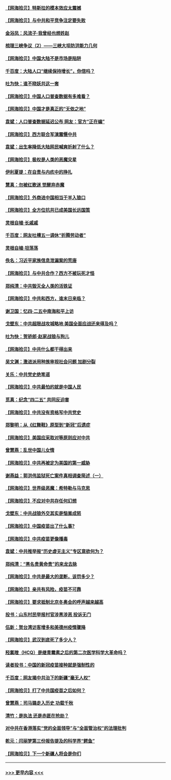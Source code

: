 #### [【网海拾贝】特斯拉的模本效应太震撼](../pages/nsc993/n12925626.md?t=05070152) 
#### [【网海拾贝】与中共和平竞争注定要失败](../pages/nsc993/n12923326.md?t=05070152) 
#### [金浴凤：风流子‧我曾经也想姓赵](../pages/nsc993/n12920911.md?t=05070152) 
#### [梳理三峡争议（2）——三峡大坝防洪能力几何](../pages/nsc993/n12920173.md?t=05070152) 
#### [【网海拾贝】中国大陆不是市场是陷阱](../pages/nsc993/n12920143.md?t=05070152) 
#### [千百度：大陆人口“继续保持增长”，你信吗？](../pages/nsc993/n12918946.md?t=05070152) 
#### [吐为快：谁不晓妖共这一套](../pages/nsc993/n12918941.md?t=05070152) 
#### [【网海拾贝】中国人口普查数据有多难看？](../pages/nsc993/n12917822.md?t=05070152) 
#### [【网海拾贝】中国才是真正的“无依之地”](../pages/nsc993/n12915845.md?t=05070152) 
#### [袁斌：人口普查数据延迟公布 网友：官方“正在编”](../pages/nsc993/n12915748.md?t=05070152) 
#### [【网海拾贝】西方联合军演震慑中共](../pages/nsc993/n12913466.md?t=05070152) 
#### [袁斌：出生率降低大陆网民喊爽折射了什么？](../pages/nsc993/n12913365.md?t=05070152) 
#### [【网海拾贝】极权是人类的恶魔灾星](../pages/nsc993/n12910697.md?t=05070152) 
#### [伊利夏提：在自责与内疚中的挣扎](../pages/nsc993/n12910493.md?t=05070152) 
#### [慧真：勿被红歌迷 觉醒弃赤魔](../pages/nsc993/n12910485.md?t=05070152) 
#### [【网海拾贝】外商进中国相当于羊入狼口](../pages/nsc993/n12908274.md?t=05070152) 
#### [【网海拾贝】全方位抗共已成美国长远国策](../pages/nsc993/n12906878.md?t=05070152) 
#### [灵根自植‧长戚戚](../pages/nsc993/n12905585.md?t=05070152) 
#### [千百度：网友吐槽五一调休“折腾劳动者”](../pages/nsc993/n12905934.md?t=05070152) 
#### [灵根自植‧坦荡荡](../pages/nsc993/n12905562.md?t=05070152) 
#### [佚名：习近平家族信息泄漏案的荒唐](../pages/nsc993/n12904705.md?t=05070152) 
#### [【网海拾贝】与中共合作？西方不被玩死才怪](../pages/nsc993/n12903873.md?t=05070152) 
#### [郑纯清：中共毁灭全人类的活铁证](../pages/nsc993/n12903785.md?t=05070152) 
#### [【网海拾贝】中共和西方，谁末日来临？](../pages/nsc993/n12903482.md?t=05070152) 
#### [谢卫国：忆四‧二五中南海和平上访](../pages/nsc993/n12902192.md?t=05070152) 
#### [戈壁东：中共超限战攻城略地 美国全面应战还来得及吗？](../pages/nsc993/n12902297.md?t=05070152) 
#### [吐为快：贺骄郎‧赵家战狼与狗儿](../pages/nsc993/n12902280.md?t=05070152) 
#### [【网海拾贝】中共什么都干得出来](../pages/nsc993/n12897500.md?t=05070152) 
#### [吴文渊：激进派用种族审视社会问题 加剧分裂](../pages/nsc993/n12893881.md?t=05070152) 
#### [关乐：中共党史绝笔谣](../pages/nsc993/n12897270.md?t=05070152) 
#### [【网海拾贝】中共最怕的就是中国人民](../pages/nsc993/n12894705.md?t=05070152) 
#### [觅真：纪念“四二五” 共同反迫害](../pages/nsc993/n12894553.md?t=05070152) 
#### [【网海拾贝】中共没有资格写中共党史](../pages/nsc993/n12892231.md?t=05070152) 
#### [郑黎明：从《红舞鞋》原型到“新冠”后遗症](../pages/nsc993/n12890469.md?t=05070152) 
#### [【网海拾贝】美国应采取对等原则应对中共](../pages/nsc993/n12889176.md?t=05070152) 
#### [曾慧燕：乱世中国儿女情](../pages/nsc993/n12887931.md?t=05070152) 
#### [【网海拾贝】中共再被定为美国的第一威胁](../pages/nsc993/n12887580.md?t=05070152) 
#### [谢燕益：郭洪伟监狱死亡案件真相调查简述（一）](../pages/nsc993/n12885648.md?t=05070152) 
#### [【网海拾贝】世界级恶魔：希特勒与马克思](../pages/nsc993/n12884062.md?t=05070152) 
#### [【网海拾贝】不应对中共存任何幻想](../pages/nsc993/n12881460.md?t=05070152) 
#### [戈壁东：中共战狼外交其实是恼羞成怒](../pages/nsc993/n12880392.md?t=05070152) 
#### [【网海拾贝】中国疫苗出了什么事?](../pages/nsc993/n12879124.md?t=05070152) 
#### [【网海拾贝】中共疫苗更像播毒](../pages/nsc993/n12876631.md?t=05070152) 
#### [袁斌：中共推举报“历史虚无主义”专区意欲何为？](../pages/nsc993/n12876530.md?t=05070152) 
#### [郑纯清：“黑名贵黄命贵”的来龙去脉](../pages/nsc993/n12875589.md?t=05070152) 
#### [【网海拾贝】中共是最大的垄断，该罚多少？](../pages/nsc993/n12874006.md?t=05070152) 
#### [【网海拾贝】亲共有风险，疫苗不可靠](../pages/nsc993/n12872224.md?t=05070152) 
#### [【网海拾贝】要求抵制北京冬奥会的呼声越来越高](../pages/nsc993/n12868962.md?t=05070152) 
#### [投书：山东村民举报村官涉黑涉恶 投诉无门](../pages/nsc993/n12869726.md?t=05070152) 
#### [伍新：贺台湾访客增多和美德州疫情骤降](../pages/nsc993/n12865651.md?t=05070152) 
#### [【网海拾贝】武汉到底死了多少人？](../pages/nsc993/n12863707.md?t=05070152) 
#### [羟氯喹（HCQ）是继青霉素之后的第二次医学科学大革命吗？](../pages/nsc993/n12638564.md?t=05070152) 
#### [读者投书：中国的新冠疫苗接种就是强制性的](../pages/nsc993/n12859932.md?t=05070152) 
#### [千百度：网友揭中共治下的新疆“毫无人权”](../pages/nsc993/n12858385.md?t=05070152) 
#### [【网海拾贝】打了中共国疫苗之后如何？](../pages/nsc993/n12857866.md?t=05070152) 
#### [曾慧燕：司马璐走入历史 功载千秋](../pages/nsc993/n12856996.md?t=05070152) 
#### [清竹：是执法 还是赤匪在抢劫？](../pages/nsc993/n12856952.md?t=05070152) 
#### [对中共在香港落实“党的全面领导”与“全面管治权”的法理批判](../pages/nsc993/n12856929.md?t=05070152) 
#### [乾元：闫丽梦第三份报告提及的科学界“鳄鱼”](../pages/nsc993/n12855985.md?t=05070152) 
#### [【网海拾贝】下一个新疆人将会是你们](../pages/nsc993/n12855864.md?t=05070152) 

----
#### [ >>> 更早内容 <<< ](../indexes/nsc993-earlier.md)

